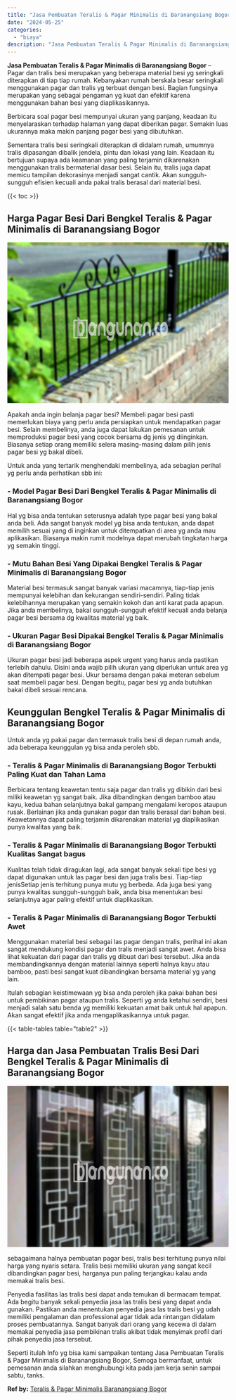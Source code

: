 ```yaml
---
title: "Jasa Pembuatan Teralis & Pagar Minimalis di Baranangsiang Bogor"
date: "2024-05-25"
categories: 
  - "biaya"
description: "Jasa Pembuatan Teralis & Pagar Minimalis di Baranangsiang Bogor. Seperti itulah Info yg bisa kami sampaikan tentang Jasa Pembuatan Teralis & Pagar Minimalis..."
---
```


**Jasa Pembuatan Teralis & Pagar Minimalis di Baranangsiang Bogor** – Pagar dan tralis besi merupakan yang beberapa material besi yg seringkali diterapkan di tiap tiap rumah. Kebanyakan rumah berskala besar seringkali menggunakan pagar dan tralis yg terbuat dengan besi. Bagian fungsinya merupakan yang sebagai pengaman yg kuat dan efektif karena menggunakan bahan besi yang diaplikasikannya.

Berbicara soal pagar besi mempunyai ukuran yang panjang, keadaan itu menyelaraskan terhadap halaman yang dapat diberikan pagar. Semakin luas ukurannya maka makin panjang pagar besi yang dibutuhkan.

Sementara tralis besi seringkali diterapkan di didalam rumah, umumnya tralis dipasangan dibalik jendela, pintu dan lokasi yang lain. Keadaan itu bertujuan supaya ada keamanan yang paling terjamin dikarenakan menggunakan tralis bermaterial dasar besi. Selain itu, tralis juga dapat memicu tampilan dekorasinya menjadi sangat cantik. Akan sungguh-sungguh efisien kecuali anda pakai tralis berasal dari material besi.

{{< toc >}}

## Harga Pagar Besi Dari Bengkel Teralis & Pagar Minimalis di Baranangsiang Bogor

![Jasa Pembuatan Teralis & Pagar Minimalis di Baranangsiang Bogor](/images/pagar-minimalis-murah-35.png)

Apakah anda ingin belanja pagar besi? Membeli pagar besi pasti memerlukan biaya yang perlu anda persiapkan untuk mendapatkan pagar besi. Selain membelinya, anda juga dapat lakukan pemesanan untuk memproduksi pagar besi yang cocok bersama dg jenis yg diinginkan. Biasanya setiap orang memiliki selera masing-masing dalam pilih jenis pagar besi yg bakal dibeli.

Untuk anda yang tertarik menghendaki membelinya, ada sebagian perihal yg perlu anda perhatikan sbb ini:
### \- Model Pagar Besi Dari Bengkel Teralis & Pagar Minimalis di Baranangsiang Bogor

Hal yg bisa anda tentukan seterusnya adalah type pagar besi yang bakal anda beli. Ada sangat banyak model yg bisa anda tentukan, anda dapat memilih sesuai yang di inginkan untuk ditempatkan di area yg anda mau aplikasikan. Biasanya makin rumit modelnya dapat merubah tingkatan harga yg semakin tinggi.

### \- Mutu Bahan Besi Yang Dipakai Bengkel Teralis & Pagar Minimalis di Baranangsiang Bogor

Material besi termasuk sangat banyak variasi macamnya, tiap-tiap jenis mempunyai kelebihan dan kekurangan sendiri-sendiri. Paling tidak kelebihannya merupakan yang semakin kokoh dan anti karat pada apapun. Jika anda membelinya, bakal sungguh-sungguh efektif kecuali anda belanja pagar besi bersama dg kwalitas material yg baik.

### \- Ukuran Pagar Besi Dipakai Bengkel Teralis & Pagar Minimalis di Baranangsiang Bogor

Ukuran pagar besi jadi beberapa aspek urgent yang harus anda pastikan terlebih dahulu. Disini anda wajib pilih ukuran yang diperlukan untuk area yg akan ditempati pagar besi. Ukur bersama dengan pakai meteran sebelum saat membeli pagar besi. Dengan begitu, pagar besi yg anda butuhkan bakal dibeli sesuai rencana.

## Keunggulan Bengkel Teralis & Pagar Minimalis di Baranangsiang Bogor

Untuk anda yg pakai pagar dan termasuk tralis besi di depan rumah anda, ada beberapa keunggulan yg bisa anda peroleh sbb.

### \- Teralis & Pagar Minimalis di Baranangsiang Bogor Terbukti Paling Kuat dan Tahan Lama

Berbicara tentang keawetan tentu saja pagar dan tralis yg dibikin dari besi miliki keawetan yg sangat baik. Jika dibandingkan dengan bamboo atau kayu, kedua bahan selanjutnya bakal gampang mengalami keropos ataupun rusak. Berlainan jika anda gunakan pagar dan tralis berasal dari bahan besi. Keawetannya dapat paling terjamin dikarenakan material yg diaplikasikan punya kwalitas yang baik.

### \- Teralis & Pagar Minimalis di Baranangsiang Bogor Terbukti Kualitas Sangat bagus

Kualitas telah tidak diragukan lagi, ada sangat banyak sekali tipe besi yg dapat digunakan untuk las pagar besi dan juga tralis besi. Tiap-tiap jenisSetiap jenis terhitung punya mutu yg berbeda. Ada juga besi yang punya kwalitas sungguh-sungguh baik, anda bisa menentukan besi selanjutnya agar paling efektif untuk diaplikasikan.

### \- Teralis & Pagar Minimalis di Baranangsiang Bogor Terbukti Awet

Menggunakan material besi sebagai las pagar dengan tralis, perihal ini akan sangat mendukung kondisi pagar dan tralis menjadi sangat awet. Anda bisa lihat kekuatan dari pagar dan tralis yg dibuat dari besi tersebut. Jika anda membandingkannya dengan material lainnya seperti halnya kayu atau bamboo, pasti besi sangat kuat dibandingkan bersama material yg yang lain.

Itulah sebagian keistimewaan yg bisa anda peroleh jika pakai bahan besi untuk pembikinan pagar ataupun tralis. Seperti yg anda ketahui sendiri, besi menjadi salah satu benda yg memiliki kekuatan amat baik untuk hal apapun. Akan sangat efektif jika anda mengaplikasikannya untuk pagar.

{{< table-tables table="table2" >}}

## Harga dan Jasa Pembuatan Tralis Besi Dari Bengkel Teralis & Pagar Minimalis di Baranangsiang Bogor

![Jasa Pembuatan Teralis & Pagar Minimalis di Baranangsiang Bogor](/images/teralis-minimalis-murah-02.png)

sebagaimana halnya pembuatan pagar besi, tralis besi terhitung punya nilai harga yang nyaris setara. Tralis besi memiliki ukuran yang sangat kecil dibandingkan pagar besi, harganya pun paling terjangkau kalau anda memakai tralis besi.

Penyedia fasilitas las tralis besi dapat anda temukan di bermacam tempat. Ada begitu banyak sekali penyedia jasa las tralis besi yang dapat anda gunakan. Pastikan anda menentukan penyedia jasa las tralis besi yg udah memiliki pengalaman dan professional agar tidak ada rintangan didalam proses pembuatannya. Sangat banyak dari orang yang kecewa di dalam memakai penyedia jasa pembikinan tralis akibat tidak menyimak profil dari pihak penyedia jasa tersebut.

Seperti itulah Info yg bisa kami sampaikan tentang Jasa Pembuatan Teralis & Pagar Minimalis di Baranangsiang Bogor, Semoga bermanfaat, untuk pemesanan anda silahkan menghubungi kita pada jam kerja senin sampai sabtu, tanks.

**Ref by:** [Teralis & Pagar Minimalis Baranangsiang Bogor](https://id.wikipedia.org/wiki/Teralis)
